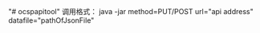 "# ocspapitool" 
调用格式：
java -jar <thisToolJarFile> method=PUT/POST url="api address" datafile="pathOfJsonFile"
